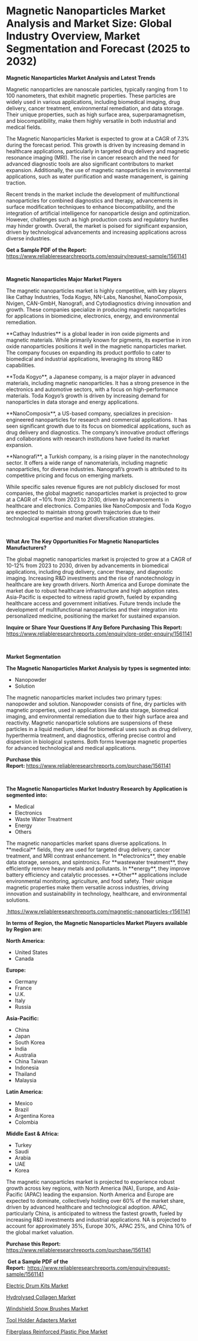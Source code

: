 <p><h1>Magnetic Nanoparticles Market Analysis and Market Size: Global Industry Overview, Market Segmentation and Forecast (2025 to 2032)</h1></p><p><strong>Magnetic Nanoparticles Market Analysis and Latest Trends</strong></p>
<p><p>Magnetic nanoparticles are nanoscale particles, typically ranging from 1 to 100 nanometers, that exhibit magnetic properties. These particles are widely used in various applications, including biomedical imaging, drug delivery, cancer treatment, environmental remediation, and data storage. Their unique properties, such as high surface area, superparamagnetism, and biocompatibility, make them highly versatile in both industrial and medical fields.</p><p>The Magnetic Nanoparticles Market is expected to grow at a CAGR of 7.3% during the forecast period. This growth is driven by increasing demand in healthcare applications, particularly in targeted drug delivery and magnetic resonance imaging (MRI). The rise in cancer research and the need for advanced diagnostic tools are also significant contributors to market expansion. Additionally, the use of magnetic nanoparticles in environmental applications, such as water purification and waste management, is gaining traction.</p><p>Recent trends in the market include the development of multifunctional nanoparticles for combined diagnostics and therapy, advancements in surface modification techniques to enhance biocompatibility, and the integration of artificial intelligence for nanoparticle design and optimization. However, challenges such as high production costs and regulatory hurdles may hinder growth. Overall, the market is poised for significant expansion, driven by technological advancements and increasing applications across diverse industries.</p></p>
<p><strong>Get a Sample PDF of the Report:&nbsp;</strong> <a href="https://www.reliableresearchreports.com/enquiry/request-sample/1561141?utm_campaign=28&utm_medium=2&utm_source=Github&utm_content=ia&utm_term=25012025&utm_id=magnetic-nanoparticles">https://www.reliableresearchreports.com/enquiry/request-sample/1561141</a></p>
<p>&nbsp;</p>
<p><strong>Magnetic Nanoparticles Major Market Players</strong></p>
<p><p>The magnetic nanoparticles market is highly competitive, with key players like Cathay Industries, Toda Kogyo, NN-Labs, Nanoshel, NanoComposix, Nvigen, CAN-GmbH, Nanografi, and Cytodiagnostics driving innovation and growth. These companies specialize in producing magnetic nanoparticles for applications in biomedicine, electronics, energy, and environmental remediation.</p><p>**Cathay Industries** is a global leader in iron oxide pigments and magnetic materials. While primarily known for pigments, its expertise in iron oxide nanoparticles positions it well in the magnetic nanoparticles market. The company focuses on expanding its product portfolio to cater to biomedical and industrial applications, leveraging its strong R&D capabilities.</p><p>**Toda Kogyo**, a Japanese company, is a major player in advanced materials, including magnetic nanoparticles. It has a strong presence in the electronics and automotive sectors, with a focus on high-performance materials. Toda Kogyo’s growth is driven by increasing demand for nanoparticles in data storage and energy applications.</p><p>**NanoComposix**, a US-based company, specializes in precision-engineered nanoparticles for research and commercial applications. It has seen significant growth due to its focus on biomedical applications, such as drug delivery and diagnostics. The company’s innovative product offerings and collaborations with research institutions have fueled its market expansion.</p><p>**Nanografi**, a Turkish company, is a rising player in the nanotechnology sector. It offers a wide range of nanomaterials, including magnetic nanoparticles, for diverse industries. Nanografi’s growth is attributed to its competitive pricing and focus on emerging markets.</p><p>While specific sales revenue figures are not publicly disclosed for most companies, the global magnetic nanoparticles market is projected to grow at a CAGR of ~10% from 2023 to 2030, driven by advancements in healthcare and electronics. Companies like NanoComposix and Toda Kogyo are expected to maintain strong growth trajectories due to their technological expertise and market diversification strategies.</p></p>
<p>&nbsp;</p>
<p><strong>What Are The Key Opportunities For Magnetic Nanoparticles Manufacturers?</strong></p>
<p><p>The global magnetic nanoparticles market is projected to grow at a CAGR of 10-12% from 2023 to 2030, driven by advancements in biomedical applications, including drug delivery, cancer therapy, and diagnostic imaging. Increasing R&D investments and the rise of nanotechnology in healthcare are key growth drivers. North America and Europe dominate the market due to robust healthcare infrastructure and high adoption rates. Asia-Pacific is expected to witness rapid growth, fueled by expanding healthcare access and government initiatives. Future trends include the development of multifunctional nanoparticles and their integration into personalized medicine, positioning the market for sustained expansion.</p></p>
<p><strong>Inquire or Share Your Questions If Any Before Purchasing This Report:</strong> <a href="https://www.reliableresearchreports.com/enquiry/pre-order-enquiry/1561141?utm_campaign=28&utm_medium=2&utm_source=Github&utm_content=ia&utm_term=25012025&utm_id=magnetic-nanoparticles">https://www.reliableresearchreports.com/enquiry/pre-order-enquiry/1561141</a></p>
<p>&nbsp;</p>
<p><strong>Market Segmentation</strong></p>
<p><strong>The Magnetic Nanoparticles Market Analysis by types is segmented into:</strong></p>
<p><ul><li>Nanopowder</li><li>Solution</li></ul></p>
<p><p>The magnetic nanoparticles market includes two primary types: nanopowder and solution. Nanopowder consists of fine, dry particles with magnetic properties, used in applications like data storage, biomedical imaging, and environmental remediation due to their high surface area and reactivity. Magnetic nanoparticle solutions are suspensions of these particles in a liquid medium, ideal for biomedical uses such as drug delivery, hyperthermia treatment, and diagnostics, offering precise control and dispersion in biological systems. Both forms leverage magnetic properties for advanced technological and medical applications.</p></p>
<p><strong>Purchase this Report:&nbsp;</strong><a href="https://www.reliableresearchreports.com/purchase/1561141?utm_campaign=28&utm_medium=2&utm_source=Github&utm_content=ia&utm_term=25012025&utm_id=magnetic-nanoparticles">https://www.reliableresearchreports.com/purchase/1561141</a></p>
<p>&nbsp;</p>
<p><strong>The Magnetic Nanoparticles Market Industry Research by Application is segmented into:</strong></p>
<p><ul><li>Medical</li><li>Electronics</li><li>Waste Water Treatment</li><li>Energy</li><li>Others</li></ul></p>
<p><p>The magnetic nanoparticles market spans diverse applications. In **medical** fields, they are used for targeted drug delivery, cancer treatment, and MRI contrast enhancement. In **electronics**, they enable data storage, sensors, and spintronics. For **wastewater treatment**, they efficiently remove heavy metals and pollutants. In **energy**, they improve battery efficiency and catalytic processes. **Other** applications include environmental monitoring, agriculture, and food safety. Their unique magnetic properties make them versatile across industries, driving innovation and sustainability in technology, healthcare, and environmental solutions.</p></p>
<p><a href="https://www.reliableresearchreports.com/magnetic-nanoparticles-r1561141?utm_campaign=28&utm_medium=2&utm_source=Github&utm_content=ia&utm_term=25012025&utm_id=magnetic-nanoparticles">&nbsp;https://www.reliableresearchreports.com/magnetic-nanoparticles-r1561141</a></p>
<p><strong>In terms of Region, the Magnetic Nanoparticles Market Players available by Region are:</strong></p>
<p>
    <p> <strong> North America: </strong>
        <ul>
            <li>United States</li>
            <li>Canada</li>
        </ul>
        </p> 
    <p> <strong> Europe: </strong>
        <ul>
            <li>Germany</li>
            <li>France</li>
            <li>U.K.</li>
            <li>Italy</li>
            <li>Russia</li>
        </ul>
        </p> 
    <p> <strong> Asia-Pacific: </strong>
        <ul>
            <li>China</li>
            <li>Japan</li>
            <li>South Korea</li>
            <li>India</li>
            <li>Australia</li>
            <li>China Taiwan</li>
            <li>Indonesia</li>
            <li>Thailand</li>
            <li>Malaysia</li>
        </ul>
        </p> 
    <p> <strong> Latin America: </strong>
        <ul>
            <li>Mexico</li>
            <li>Brazil</li>
            <li>Argentina Korea</li>
            <li>Colombia</li>
        </ul>
        </p> 
    <p> <strong> Middle East & Africa: </strong>
        <ul>
            <li>Turkey</li>
            <li>Saudi</li>
            <li>Arabia</li>
            <li>UAE</li>
            <li>Korea</li>
        </ul>
    </p>
    </p>
<p><p>The magnetic nanoparticles market is projected to experience robust growth across key regions, with North America (NA), Europe, and Asia-Pacific (APAC) leading the expansion. North America and Europe are expected to dominate, collectively holding over 60% of the market share, driven by advanced healthcare and technological adoption. APAC, particularly China, is anticipated to witness the fastest growth, fueled by increasing R&D investments and industrial applications. NA is projected to account for approximately 35%, Europe 30%, APAC 25%, and China 10% of the global market valuation.</p></p>
<p><strong>Purchase this Report: </strong><a href="https://www.reliableresearchreports.com/purchase/1561141?utm_campaign=28&utm_medium=2&utm_source=Github&utm_content=ia&utm_term=25012025&utm_id=magnetic-nanoparticles">https://www.reliableresearchreports.com/purchase/1561141</a></p>
<p>&nbsp;<strong>Get a Sample PDF of the Report:&nbsp;&nbsp;</strong><a href="https://www.reliableresearchreports.com/enquiry/request-sample/1561141?utm_campaign=28&utm_medium=2&utm_source=Github&utm_content=ia&utm_term=25012025&utm_id=magnetic-nanoparticles">https://www.reliableresearchreports.com/enquiry/request-sample/1561141</a></p>
<p><strong></strong></p>
<p><p><a href="https://www.linkedin.com/pulse/global-electric-drum-kits-market-size-2025-2032-insights-sales-d6mif?utm_campaign=28&utm_medium=2&utm_source=Github&utm_content=ia&utm_term=25012025&utm_id=magnetic-nanoparticles">Electric Drum Kits Market</a></p><p><a href="https://github.com/steidmindy199393/Market-Research-Report-List-1/blob/main/hydrolysed-collagen-market.md?utm_campaign=28&utm_medium=2&utm_source=Github&utm_content=ia&utm_term=25012025&utm_id=magnetic-nanoparticles">Hydrolysed Collagen Market</a></p><p><a href="https://www.linkedin.com/pulse/windshield-snow-brushes-market-growth-forecast-20252032-czpif?utm_campaign=28&utm_medium=2&utm_source=Github&utm_content=ia&utm_term=25012025&utm_id=magnetic-nanoparticles">Windshield Snow Brushes Market</a></p><p><a href="https://www.linkedin.com/pulse/strategic-insights-global-tool-holder-adapters-market-hkdlf?utm_campaign=28&utm_medium=2&utm_source=Github&utm_content=ia&utm_term=25012025&utm_id=magnetic-nanoparticles">Tool Holder Adapters Market</a></p><p><a href="https://github.com/klindsey95/Market-Research-Report-List-1/blob/main/fiberglass-reinforced-plastic-pipe-market.md?utm_campaign=28&utm_medium=2&utm_source=Github&utm_content=ia&utm_term=25012025&utm_id=magnetic-nanoparticles">Fiberglass Reinforced Plastic Pipe Market</a></p></p>